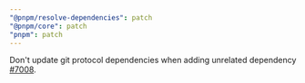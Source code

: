 ```yaml
---
"@pnpm/resolve-dependencies": patch
"@pnpm/core": patch
"pnpm": patch
---
```


Don't update git protocol dependencies when adding unrelated dependency [#7008](https://github.com/pnpm/pnpm/issues/7008).
